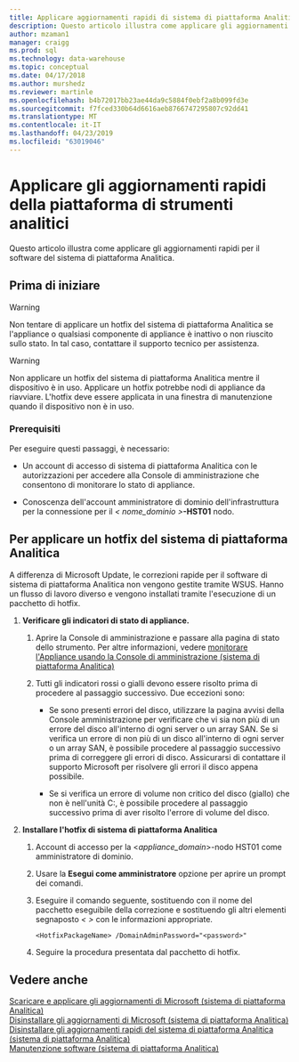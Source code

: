 ```yaml
---
title: Applicare aggiornamenti rapidi di sistema di piattaforma Analitica | Microsoft Docs
description: Questo articolo illustra come applicare gli aggiornamenti rapidi per il software del sistema di piattaforma Analitica.
author: mzaman1
manager: craigg
ms.prod: sql
ms.technology: data-warehouse
ms.topic: conceptual
ms.date: 04/17/2018
ms.author: murshedz
ms.reviewer: martinle
ms.openlocfilehash: b4b72017bb23ae44da9c5884f0ebf2a8b099fd3e
ms.sourcegitcommit: f7fced330b64d6616aeb8766747295807c92dd41
ms.translationtype: MT
ms.contentlocale: it-IT
ms.lasthandoff: 04/23/2019
ms.locfileid: "63019046"
---
```

# <a name="apply-analytics-platform-system-hotfixes"></a>Applicare gli aggiornamenti rapidi della piattaforma di strumenti analitici
Questo articolo illustra come applicare gli aggiornamenti rapidi per il software del sistema di piattaforma Analitica.  
  
## <a name="before-you-begin"></a>Prima di iniziare  
  
> [!WARNING]  
> Non tentare di applicare un hotfix del sistema di piattaforma Analitica se l'appliance o qualsiasi componente di appliance è inattivo o non riuscito sullo stato. In tal caso, contattare il supporto tecnico per assistenza.  
  
> [!WARNING]  
> Non applicare un hotfix del sistema di piattaforma Analitica mentre il dispositivo è in uso. Applicare un hotfix potrebbe nodi di appliance da riavviare. L'hotfix deve essere applicata in una finestra di manutenzione quando il dispositivo non è in uso.  
  
### <a name="prerequisites"></a>Prerequisiti  
Per eseguire questi passaggi, è necessario:  
  
-   Un account di accesso di sistema di piattaforma Analitica con le autorizzazioni per accedere alla Console di amministrazione che consentono di monitorare lo stato di appliance. <!-- MISSING LINKS See [Grant Permissions to Use the Admin Console &#40;SQL Server PDW&#41;](../sqlpdw/grant-permissions-to-use-the-admin-console-sql-server-pdw.md).  -->  
  
-   Conoscenza dell'account amministratore di dominio dell'infrastruttura per la connessione per il _< nome_dominio >_**-HST01** nodo.  
  
## <a name="HowToInstallPDW"></a>Per applicare un hotfix del sistema di piattaforma Analitica  
A differenza di Microsoft Update, le correzioni rapide per il software di sistema di piattaforma Analitica non vengono gestite tramite WSUS. Hanno un flusso di lavoro diverso e vengono installati tramite l'esecuzione di un pacchetto di hotfix.  
  
1.  **Verificare gli indicatori di stato di appliance.**  
  
    1.  Aprire la Console di amministrazione e passare alla pagina di stato dello strumento. Per altre informazioni, vedere [monitorare l'Appliance usando la Console di amministrazione &#40;sistema di piattaforma Analitica&#41;](monitor-the-appliance-by-using-the-admin-console.md)  
  
    2.  Tutti gli indicatori rossi o gialli devono essere risolto prima di procedere al passaggio successivo. Due eccezioni sono:  
  
        -   Se sono presenti errori del disco, utilizzare la pagina avvisi della Console amministrazione per verificare che vi sia non più di un errore del disco all'interno di ogni server o un array SAN. Se si verifica un errore di non più di un disco all'interno di ogni server o un array SAN, è possibile procedere al passaggio successivo prima di correggere gli errori di disco. Assicurarsi di contattare il supporto Microsoft per risolvere gli errori il disco appena possibile.  
  
        -   Se si verifica un errore di volume non critico del disco (giallo) che non è nell'unità C:\, è possibile procedere al passaggio successivo prima di aver risolto l'errore di volume del disco.  
  
2.  **Installare l'hotfix di sistema di piattaforma Analitica**  
  
    1.  Account di accesso per la <*appliance_domain*>-nodo HST01 come amministratore di dominio.  
  
    2.  Usare la **Esegui come amministratore** opzione per aprire un prompt dei comandi.  
  
    3.  Eseguire il comando seguente, sostituendo *<HotfixPackageName>* con il nome del pacchetto eseguibile della correzione e sostituendo gli altri elementi segnaposto *< >* con le informazioni appropriate.  
  
        ```  
        <HotfixPackageName> /DomainAdminPassword="<password>"  
        ```  
  
    4.  Seguire la procedura presentata dal pacchetto di hotfix.  
  
## <a name="see-also"></a>Vedere anche  
[Scaricare e applicare gli aggiornamenti di Microsoft &#40;sistema di piattaforma Analitica&#41;](download-and-apply-microsoft-updates.md)  
[Disinstallare gli aggiornamenti di Microsoft &#40;sistema di piattaforma Analitica&#41;](uninstall-microsoft-updates.md)  
[Disinstallare gli aggiornamenti rapidi del sistema di piattaforma Analitica &#40;sistema di piattaforma Analitica&#41;](uninstall-analytics-platform-system-hotfixes.md)  
[Manutenzione software &#40;sistema di piattaforma Analitica&#41;](software-servicing.md)  
  
